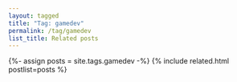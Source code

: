 ```yaml
---
layout: tagged
title: "Tag: gamedev"
permalink: /tag/gamedev
list_title: Related posts
---
```


{%- assign posts = site.tags.gamedev -%}
{% include related.html postlist=posts %}

